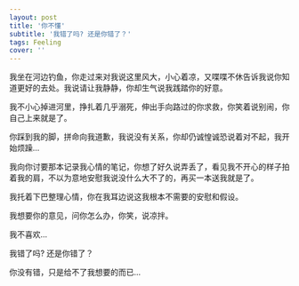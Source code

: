 ```yaml
---
layout: post
title: '你不懂'
subtitle: '我错了吗? 还是你错了？'
tags: Feeling
cover: ''
---
```



我坐在河边钓鱼，你走过来对我说这里风大，小心着凉，又喋喋不休告诉我说你知道更好的去处。我说请让我静静，你却生气说我践踏你的好意。

我不小心掉进河里，挣扎着几乎溺死，伸出手向路过的你求救，你笑着说别闹，你自己上来就是了。

你踩到我的脚，拼命向我道歉，我说没有关系，你却仍诚惶诚恐说着对不起，我开始烦躁...

我向你讨要那本记录我心情的笔记，你想了好久说弄丢了，看见我不开心的样子拍着我的肩，不以为意地安慰我说没什么大不了的，再买一本送我就是了。
 
我托着下巴整理心情，你在我耳边说这我根本不需要的安慰和假设。

我想要你的意见，问你怎么办，你笑，说凉拌。

我不喜欢...

我错了吗? 还是你错了？

你没有错，只是给不了我想要的而已...